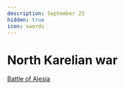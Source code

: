 ```yaml
---
description: September 23
hidden: true
icon: swords
---
```


# North Karelian war

[Battle of Alesia](battle-of-alesia.md)
